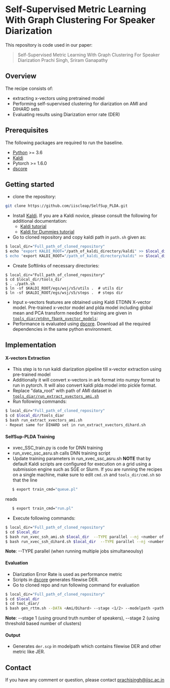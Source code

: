 # Self-Supervised Metric Learning With Graph Clustering For Speaker Diarization

This repository is code used in our paper:
> Self-Supervised Metric Learning With Graph Clustering For Speaker Diarization
> Prachi Singh, Sriram Ganapathy  
## Overview
The recipe consists of:
  - extracting x-vectors using pretrained model
  - Performing self-supervised clustering for diarization on AMI and DIHARD sets
  - Evaluating results using Diarization error rate (DER)
 
## Prerequisites
The following packages are required to run the baseline.

- [Python](https://www.python.org/) >= 3.6
- [Kaldi](https://github.com/kaldi-asr/kaldi)
- Pytorch >= 1.6.0
- [dscore](https://github.com/nryant/dscore)

## Getting started

  - clone the repository:
  ```sh
git clone https://github.com/iiscleap/SelfSup_PLDA.git
```
- Install [Kaldi](https://github.com/kaldi-asr/kaldi). 
If you are a Kaldi novice, please consult the following for additional documentation:
    - [Kaldi tutorial](http://kaldi-asr.org/doc/tutorial.html)
    - [Kaldi for Dummies tutorial](http://kaldi-asr.org/doc/kaldi_for_dummies.html)
- Go to cloned repository and copy kaldi path in ``path.sh`` given as:
 ```sh
 $ local_dir="Full_path_of_cloned_repository"
 $ echo "export KALDI_ROOT="/path_of_kaldi_directory/kaldi" >> $local_dir/path.sh
 $ echo "export KALDI_ROOT="/path_of_kaldi_directory/kaldi" >> $local_dir/tools_dir/path.sh
 ```
- Create Softlinks of necessary directories:
```
$ local_dir="Full_path_of_cloned_repository"
$ cd $local_dir/tools_dir
$ . ./path.sh
$ ln -sf $KALDI_ROOT/egs/wsj/s5/utils .  # utils dir
$ ln -sf $KALDI_ROOT/egs/wsj/s5/steps .  # steps dir
``` 
- Input x-vectors features are obtained using Kaldi ETDNN X-vector model. Pre-trained x-vector model and plda model including global mean and PCA transform needed  for training are given in [``tools_diar/etdnn_fbank_xvector_models``](https://github.com/iiscleap/SelfSup_PLDA/tree/master/tools_diar/etdnn_fbank_xvector_models):
-  Performance is evaluated using [dscore](https://github.com/nryant/dscore). Download all the required dependencies in the same python environment.
 ## Implementation 
 #### X-vectors Extraction
 - This step is to run kaldi diarization pipeline till x-vector extraction using pre-trained model
 - Additionally it will convert x-vectors in ark format into numpy format to run in pytorch. It will also convert kaldi plda model into pickle format.
 - Replace "data_root" with path of AMI dataset in [``tools_diar/run_extract_xvectors_ami.sh``](https://github.com/iiscleap/SelfSup_PLDA/blob/master/tools_diar/run_extract_xvectors_ami.sh)
 - Run following commands:
 ```sh
 $ local_dir="Full_path_of_cloned_repository"
 $ cd $local_dir/tools_diar
 $ bash run_extract_xvectors_ami.sh
 - Repeat same for DIHARD set in run_extract_xvectors_dihard.sh
 ```
 #### SelfSup-PLDA Training
 - xvec_SSC_train.py is code for DNN training
 - run_xvec_ssc_asru.sh calls DNN training script
 - Update training parameters in run_xvec_ssc_asru.sh
 **NOTE** that by default Kaldi scripts are configured for execution on a grid using a submission engine such as SGE or Slurm. If you are running the recipes on a single machine, make sure to edit ``cmd.sh`` and ``tools_dir/cmd.sh`` so that the line
```sh
   $ export train_cmd="queue.pl"
```
reads
```sh
   $ export train_cmd="run.pl"
```  
 - Execute following commands:
 ```sh
 $ local_dir="Full_path_of_cloned_repository"
 $ cd $local_dir
 $ bash run_xvec_ssh_ami.sh $local_dir  --TYPE parallel --nj <number of jobs> --which_python <python_env_with_all_installed_libraries> # for AMI
 $ bash run_xvec_ssh_dihard.sh $local_dir  --TYPE parallel --nj <number of jobs> --which_python <python_env_with_all_installed_libraries> # for DIHARD
 ```
 **Note**: --TYPE parallel (when running multiple jobs simultaneoulsy)
#### Evaluation
- Diarization Error Rate is used as performance metric 
- Scripts in [dscore](https://github.com/nryant/dscore) generates filewise DER. 
- Go to cloned repo and run following command for evaluation
```sh
$ local_dir="Full_path_of_cloned_repository"
$ cd $local_dir
$ cd tool_diar/
$ bash gen_rttm.sh --DATA <Ami/Dihard> --stage <1/2> --modelpath <path of model to evaluate> --which_python <python_env_with_all_installed_libraries>
```
**Note**: --stage 1 (using ground truth number of speakers), --stage 2 (using threshold based number of clusters)

#### Output
- Generates ``der.scp`` in modelpath which contains filewise DER and other metric like JER.
 
## Contact
If you have any comment or question, please contact prachisingh@iisc.ac.in

